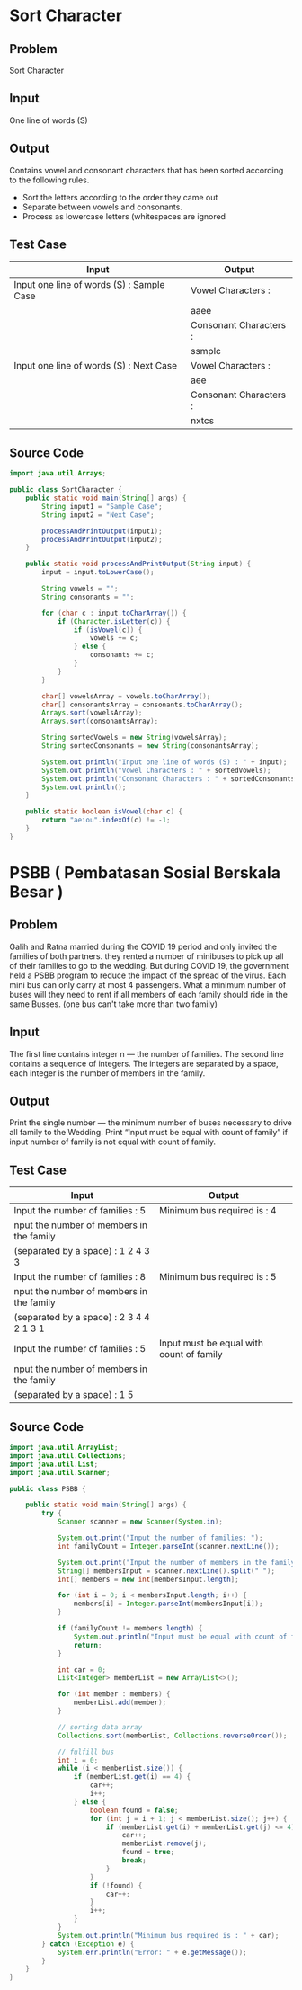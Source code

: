# Sort Character

## Problem

Sort Character

## Input

One line of words (S)

## Output

Contains vowel and consonant characters that has been sorted according to the following rules.
- Sort the letters according to the order they came out
- Separate between vowels and consonants.
- Process as lowercase letters (whitespaces are ignored

## Test Case

| Input                                     | Output                 |
|-------------------------------------------|------------------------|
| Input one line of words (S) : Sample Case | Vowel Characters :     |
|                                           | aaee                   |
|                                           | Consonant Characters : |
|                                           | ssmplc                 |
| Input one line of words (S) : Next Case   | Vowel Characters :     |
|                                           | aee                    |
|                                           | Consonant Characters : |
|                                           | nxtcs                  |

## Source Code

```java
import java.util.Arrays;

public class SortCharacter {
    public static void main(String[] args) {
        String input1 = "Sample Case";
        String input2 = "Next Case";

        processAndPrintOutput(input1);
        processAndPrintOutput(input2);
    }

    public static void processAndPrintOutput(String input) {
        input = input.toLowerCase();

        String vowels = "";
        String consonants = "";

        for (char c : input.toCharArray()) {
            if (Character.isLetter(c)) {
                if (isVowel(c)) {
                    vowels += c;
                } else {
                    consonants += c;
                }
            }
        }

        char[] vowelsArray = vowels.toCharArray();
        char[] consonantsArray = consonants.toCharArray();
        Arrays.sort(vowelsArray);
        Arrays.sort(consonantsArray);

        String sortedVowels = new String(vowelsArray);
        String sortedConsonants = new String(consonantsArray);

        System.out.println("Input one line of words (S) : " + input);
        System.out.println("Vowel Characters : " + sortedVowels);
        System.out.println("Consonant Characters : " + sortedConsonants);
        System.out.println();
    }

    public static boolean isVowel(char c) {
        return "aeiou".indexOf(c) != -1;
    }
}
```
# PSBB ( Pembatasan Sosial Berskala Besar ) 

## Problem

Galih and Ratna married during the COVID 19 period and only invited the families of both
partners. they rented a number of minibuses to pick up all of their families to go to the wedding.
But during COVID 19, the government held a PSBB program to reduce the impact of the spread
of the virus. Each mini bus can only carry at most 4 passengers.
What a minimum number of buses will they need to rent if all members of each family should
ride in the same Busses. (one bus can't take more than two family)

## Input

The first line contains integer n — the number of families.
The second line contains a sequence of integers. The integers are separated by a space, each
integer is the number of members in the family.

## Output

Print the single number — the minimum number of buses necessary to drive all family to the
Wedding.
Print “Input must be equal with count of family” if input number of family is not equal with count
of family.

## Test Case



| Input                                     | Output                                      |
|-------------------------------------------|---------------------------------------------|
| Input the number of families : 5          | Minimum bus required is : 4                 |
| nput the number of members in the family  |                                             |
| (separated by a space) : 1 2 4 3 3        |                                             |
| Input the number of families : 8          | Minimum bus required is : 5                 |
| nput the number of members in the family  |                                             |
| (separated by a space) : 2 3 4 4 2 1 3 1  |                                             |
| Input the number of families : 5          | Input must be equal with count of family    |
| nput the number of members in the family  |                                             |
| (separated by a space) : 1 5              |                                             |

## Source Code

```java
import java.util.ArrayList;
import java.util.Collections;
import java.util.List;
import java.util.Scanner;

public class PSBB {

    public static void main(String[] args) {
        try {
            Scanner scanner = new Scanner(System.in);

            System.out.print("Input the number of families: ");
            int familyCount = Integer.parseInt(scanner.nextLine());

            System.out.print("Input the number of members in the family (separated by a space): ");
            String[] membersInput = scanner.nextLine().split(" ");
            int[] members = new int[membersInput.length];

            for (int i = 0; i < membersInput.length; i++) {
                members[i] = Integer.parseInt(membersInput[i]);
            }

            if (familyCount != members.length) {
                System.out.println("Input must be equal with count of family");
                return;
            }

            int car = 0;
            List<Integer> memberList = new ArrayList<>();

            for (int member : members) {
                memberList.add(member);
            }

            // sorting data array
            Collections.sort(memberList, Collections.reverseOrder());

            // fulfill bus
            int i = 0;
            while (i < memberList.size()) {
                if (memberList.get(i) == 4) {
                    car++;
                    i++;
                } else {
                    boolean found = false;
                    for (int j = i + 1; j < memberList.size(); j++) {
                        if (memberList.get(i) + memberList.get(j) <= 4) {
                            car++;
                            memberList.remove(j);
                            found = true;
                            break;
                        }
                    }
                    if (!found) {
                        car++;
                    }
                    i++;
                }
            }
            System.out.println("Minimum bus required is : " + car);
        } catch (Exception e) {
            System.err.println("Error: " + e.getMessage());
        }
    }
}
```
